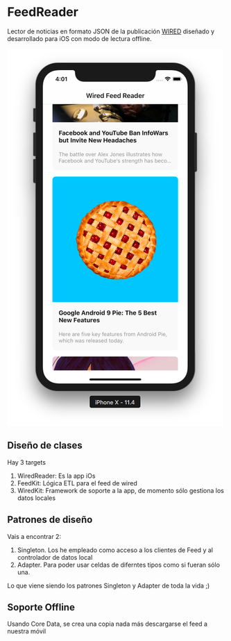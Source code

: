 # FeedReader
Lector de noticias en formato JSON de la publicación [WIRED](https://www.wired.com/about/rss_feeds/) diseñado y desarrollado para iOS con modo de lectura offline.

![Pantallazo](https://github.com/fitomad/FeedReader/blob/master/Screenshots/Captura%20de%20pantalla%202018-08-08%20a%20las%204.01.50.png?raw=true) 

## Diseño de clases

Hay 3 targets

1. WiredReader: Es la app iOs
2. FeedKit: Lógica ETL para el feed de wired
3. WiredKit: Framework de soporte a la app, de momento sólo gestiona los datos locales

##  Patrones de diseño

Vais a encontrar 2:

1. Singleton. Los he empleado como acceso a los clientes de Feed y al controlador de datos local
2. Adapter. Para poder usar celdas de diferntes tipos como si fueran sólo una. 

Lo que viene siendo los patrones Singleton y Adapter de toda la vida ;)


## Soporte Offline

Usando Core Data, se crea una copia nada más descargarse el feed a nuestra móvil

